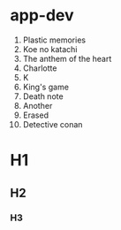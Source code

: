 # app-dev
1. Plastic memories
2. Koe no katachi
3. The anthem of the heart
4. Charlotte
5. K
6. King's game
7. Death note
8. Another
9. Erased
10. Detective conan
# H1
## H2
### H3
